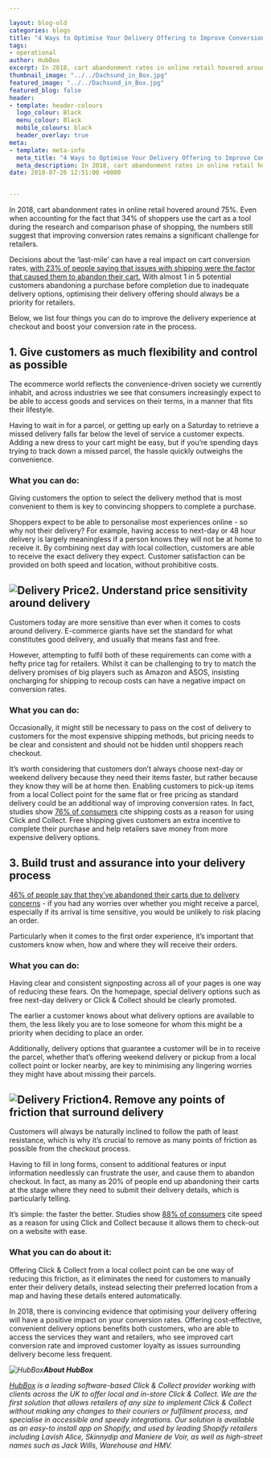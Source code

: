 ```yaml
--- 

layout: blog-old
categories: blogs
title: "4 Ways to Optimise Your Delivery Offering to Improve Conversion Rate"
tags:
- operational
author: HubBox
excerpt: In 2018, cart abandonment rates in online retail hovered around 75%. Even when accounting for the fact that 34% of shoppers use the cart as a tool during the research and comparison phase of shopping, the numbers still suggest that improving conversion rates remains a significant challenge for retailers.  
thumbnail_image: "../../Dachsund_in_Box.jpg"
featured_image: "../../Dachsund_in_Box.jpg"
featured_blog: false
header:
- template: header-colours
  logo_colour: Black
  menu_colour: Black
  mobile_colours: black
  header_overlay: true
meta:
- template: meta-info
  meta_title: "4 Ways to Optimise Your Delivery Offering to Improve Conversion Rate"
  meta_description: In 2018, cart abandonment rates in online retail hovered around 75%. Even when accounting for the fact that 34% of shoppers use the cart as a tool during the research and comparison phase of shopping, the numbers still suggest that improving conversion rates remains a significant challenge for retailers.
date: 2018-07-26 12:51:00 +0000


--- 
```

In 2018, cart abandonment rates in online retail hovered around 75%. Even when accounting for the fact that 34% of shoppers use the cart as a tool during the research and comparison phase of shopping, the numbers still suggest that improving conversion rates remains a significant challenge for retailers.  

Decisions about the ‘last-mile’ can have a real impact on cart conversion rates, [with 23% of people saying that issues with shipping were the factor that caused them to abandon their cart.](https://blog.salecycle.com/strategies/infographic-people-abandon-shopping-carts/) With almost 1 in 5 potential customers abandoning a purchase before completion due to inadequate delivery options, optimising their delivery offering should always be a priority for retailers.

Below, we list four things you can do to improve the delivery experience at checkout and boost your conversion rate in the process.

  

1\. Give customers as much flexibility and control as possible
--------------------------------------------------------------

The ecommerce world reflects the convenience-driven society we currently inhabit, and across industries we see that consumers increasingly expect to be able to access goods and services on their terms, in a manner that fits their lifestyle.

Having to wait in for a parcel, or getting up early on a Saturday to retrieve a missed delivery falls far below the level of service a customer expects. Adding a new dress to your cart might be easy, but if you’re spending days trying to track down a missed parcel, the hassle quickly outweighs the convenience.

  

### What you can do:

Giving customers the option to select the delivery method that is most convenient to them is key to convincing shoppers to complete a purchase.

Shoppers expect to be able to personalise most experiences online - so why not their delivery? For example, having access to next-day or 48 hour delivery is largely meaningless if a person knows they will not be at home to receive it. By combining next day with local collection, customers are able to receive the exact delivery they expect. Customer satisfaction can be provided on both speed and location, without prohibitive costs.

  

![Delivery Price](../../GoodwinSmith_Online_Shopping.jpg)2\. Understand price sensitivity around delivery
-----------------------------------------------------------------------------------------------------------------------------------

Customers today are more sensitive than ever when it comes to costs around delivery. E-commerce giants have set the standard for what constitutes good delivery, and usually that means fast and free.

However, attempting to fulfil both of these requirements can come with a hefty price tag for retailers. Whilst it can be challenging to try to match the delivery promises of big players such as Amazon and ASOS, insisting oncharging for shipping to recoup costs can have a negative impact on conversion rates.

  

### What you can do:

Occasionally, it might still be necessary to pass on the cost of delivery to customers for the most expensive shipping methods, but pricing needs to be clear and consistent and should not be hidden until shoppers reach checkout.

It’s worth considering that customers don’t always choose next-day or weekend delivery because they need their items faster, but rather because they know they will be at home then. Enabling customers to pick-up items from a local Collect point for the same flat or free pricing as standard delivery could be an additional way of improving conversion rates. In fact, studies show [76% of consumers](https://www.barilliance.com/click-collect/#tab-con-11) cite shipping costs as a reason for using Click and Collect. Free shipping gives customers an extra incentive to complete their purchase and help retailers save money from more expensive delivery options.

  

3\. Build trust and assurance into your delivery process
--------------------------------------------------------

[46% of people say that they’ve abandoned their carts due to delivery concerns](https://www.businessinsider.com/e-commerce-shoppers-abandon-carts-at-payment-stage-2016-3?IR=T) - if you had any worries over whether you might receive a parcel, especially if its arrival is time sensitive, you would be unlikely to risk placing an order.

Particularly when it comes to the first order experience, it’s important that customers know when, how and where they will receive their orders.

  

### What you can do:

Having clear and consistent signposting across all of your pages is one way of reducing these fears. On the homepage, special delivery options such as free next-day delivery or Click & Collect should be clearly promoted.

The earlier a customer knows about what delivery options are available to them, the less likely you are to lose someone for whom this might be a priority when deciding to place an order.

Additionally, delivery options that guarantee a customer will be in to receive the parcel, whether that’s offering weekend delivery or pickup from a local collect point or locker nearby, are key to minimising any lingering worries they might have about missing their parcels.

  

![Delivery Friction](../../OnlineShoppingMobile.jpg)4\. Remove any points of friction that surround delivery
--------------------------------------------------------------------------------------------------------------------------------------

Customers will always be naturally inclined to follow the path of least resistance, which is why it’s crucial to remove as many points of friction as possible from the checkout process.

Having to fill in long forms, consent to additional features or input information needlessly can frustrate the user, and cause them to abandon checkout. In fact, as many as 20% of people end up abandoning their carts at the stage where they need to submit their delivery details, which is particularly telling.

It’s simple: the faster the better. Studies show [88% of consumers](https://www.barilliance.com/click-collect/#tab-con-11) cite speed as a reason for using Click and Collect because it allows them to check-out on a website with ease.

  

### What you can do about it:

Offering Click & Collect from a local collect point can be one way of reducing this friction, as it eliminates the need for customers to manually enter their delivery details, instead selecting their preferred location from a map and having these details entered automatically.

In 2018, there is convincing evidence that optimising your delivery offering will have a positive impact on your conversion rates. Offering cost-effective, convenient delivery options benefits both customers, who are able to access the services they want and retailers, who see improved cart conversion rate and improved customer loyalty as issues surrounding delivery become less frequent.

  

_![HubBox](../../HubBox_Logo_-_Pink_-_text_copy.png)**About HubBox**_

[_HubBox_](https://www.hub-box.com/) _is a leading software-based Click & Collect provider working with clients across the UK to offer local and in-store Click & Collect. We are the first solution that allows retailers of any size to implement Click & Collect without making any changes to their couriers or fulfilment process, and specialise in accessible and speedy integrations. Our solution is available as an easy-to install app on Shopify, and used by leading Shopify retailers including Lavish Alice, Skinnydip and Maniere de Voir, as well as high-street names such as Jack Wills, Warehouse and HMV._